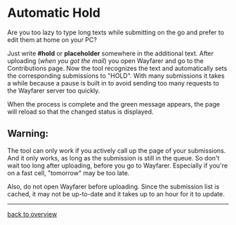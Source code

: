 # Automatic Hold

Are you too lazy to type long texts while submitting on the go and prefer to edit them at home on your PC?

Just write **#hold** or **placeholder** somewhere in the additional text. After uploading (*when you got the mail*) you open Wayfarer and go to the Contributions page.
Now the tool recognizes the text and automatically sets the corresponding submissions to "HOLD". With many submissions it takes a while because
a pause is built in to avoid sending too many requests to the Wayfarer server too quickly.

When the process is complete and the green message appears, the page will reload so that the changed status is displayed.

## Warning:
The tool can only work if you actively call up the page of your submissions. And it only works,
as long as the submission is still in the queue. So don't wait too long after uploading,
before you go to Wayfarer. Especially if you're on a fast cell, "tomorrow" may be too late.

Also, do not open Wayfarer before uploading. Since the submission list is cached, it may not be up-to-date and it takes up to an hour for it to update.

---

[back to overview](../english.html)
